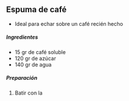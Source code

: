 ## Espuma de café

* Ideal para echar sobre un café recién hecho

##### Ingredientes

* 15 gr de café soluble
* 120 gr de azúcar
* 140 gr de agua

##### Preparación

1. Batir con la 
